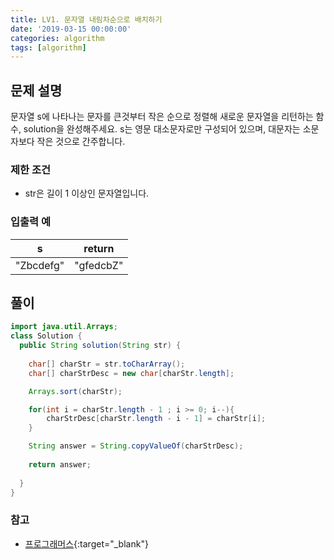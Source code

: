 ```yaml
---
title: LV1. 문자열 내림차순으로 배치하기
date: '2019-03-15 00:00:00'
categories: algorithm
tags: [algorithm]
---
```


## 문제 설명

문자열 s에 나타나는 문자를 큰것부터 작은 순으로 정렬해 새로운 문자열을 리턴하는 함수, solution을 완성해주세요.
s는 영문 대소문자로만 구성되어 있으며, 대문자는 소문자보다 작은 것으로 간주합니다.

### 제한 조건

* str은 길이 1 이상인 문자열입니다.

### 입출력 예

s | return
--- | ---
"Zbcdefg" | "gfedcbZ"

## 풀이

```java
import java.util.Arrays;
class Solution {
  public String solution(String str) {
      
    char[] charStr = str.toCharArray();
    char[] charStrDesc = new char[charStr.length];

    Arrays.sort(charStr);

    for(int i = charStr.length - 1 ; i >= 0; i--){
        charStrDesc[charStr.length - i - 1] = charStr[i];
    }

    String answer = String.copyValueOf(charStrDesc);
      
    return answer;
      
  }
}
```


### 참고

* [프로그래머스](https://programmers.co.kr/learn/courses/30/lessons/12917?language=java){:target="_blank"}



